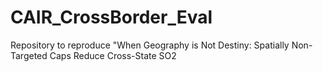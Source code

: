 # CAIR_CrossBorder_Eval
Repository to reproduce "When Geography is Not Destiny: Spatially Non-Targeted Caps Reduce Cross-State SO2
